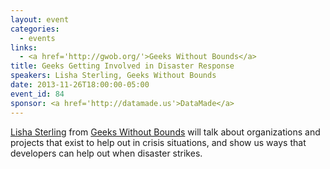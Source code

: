 ```yaml
---
layout: event
categories: 
  - events
links:
  - <a href='http://gwob.org/'>Geeks Without Bounds</a>
title: Geeks Getting Involved in Disaster Response
speakers: Lisha Sterling, Geeks Without Bounds
date: 2013-11-26T18:00:00-05:00
event_id: 84
sponsor: <a href='http://datamade.us'>DataMade</a>
---
```


<p><a href='https://twitter.com/lishevita'>Lisha Sterling</a> from <a href='http://gwob.org/'>Geeks Without Bounds</a> will talk about organizations and projects that exist to help out in crisis situations, and show us ways that developers can help out when disaster strikes.</p>
